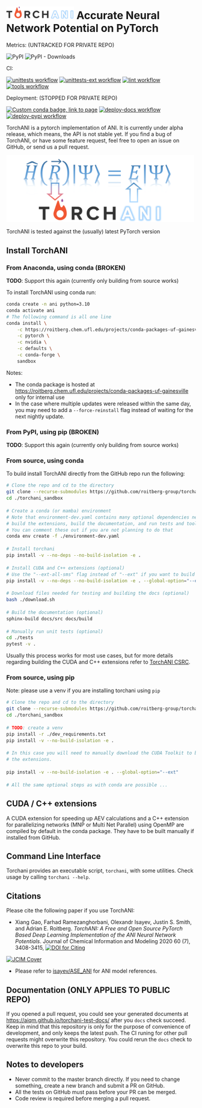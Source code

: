# <img src=https://raw.githubusercontent.com/aiqm/torchani/master/logo1.png width=180/>  Accurate Neural Network Potential on PyTorch

Metrics: (UNTRACKED FOR PRIVATE REPO)

![PyPI](https://img.shields.io/pypi/v/torchani.svg)
![PyPI - Downloads](https://img.shields.io/pypi/dm/torchani.svg)

CI:

[![unittests workflow](
    https://github.com/roitberg-group/torchani_sandbox/actions/workflows/unittests.yml/badge.svg
)](https://github.com/roitberg-group/torchani_sandbox/actions/workflows/unittests.yml)
[![unittests-ext workflow](
    https://github.com/roitberg-group/torchani_sandbox/actions/workflows/unittests-ext.yml/badge.svg
)](https://github.com/roitberg-group/torchani_sandbox/actions/workflows/unittests-ext.yml)
[![lint workflow](
    https://github.com/roitberg-group/torchani_sandbox/actions/workflows/lint.yml/badge.svg
)](https://github.com/roitberg-group/torchani_sandbox/actions/workflows/lint.yml)
[![tools workflow](
        https://github.com/roitberg-group/torchani_sandbox/actions/workflows/tools.yml/badge.svg
)](https://github.com/roitberg-group/torchani_sandbox/actions/workflows/tools.yml)

Deployment: (STOPPED FOR PRIVATE REPO)

[![Custom conda badge, link to page](
        https://img.shields.io/badge/conda--package-page-blue
)](https://roitberg.chem.ufl.edu/projects/conda-packages-uf-gainesville)
[![deploy-docs workflow](
    https://github.com/aiqm/torchani/workflows/deploy-docs/badge.svg
)](https://github.com/aiqm/torchani/actions)
[![deploy-pypi workflow](
    https://github.com/aiqm/torchani/workflows/deploy-pypi/badge.svg
)](https://github.com/aiqm/torchani/actions)

TorchANI is a pytorch implementation of ANI. It is currently under alpha
release, which means, the API is not stable yet. If you find a bug of TorchANI,
or have some feature request, feel free to open an issue on GitHub, or send us
a pull request.

<img src=https://raw.githubusercontent.com/aiqm/torchani/master/logo2.png width=500/>

TorchANI is tested against the (usually) latest PyTorch version

## Install TorchANI

### From Anaconda, using conda (BROKEN)

**TODO**: Support this again (currently only building from source works)

To install TorchANI using conda run:

```bash
conda create -n ani python=3.10
conda activate ani
# The following command is all one line
conda install \
    -c https://roitberg.chem.ufl.edu/projects/conda-packages-uf-gainesville \
    -c pytorch \
    -c nvidia \
    -c defaults \
    -c conda-forge \
    sandbox
```

Notes:

- The conda package is hosted at
  https://roitberg.chem.ufl.edu/projects/conda-packages-uf-gainesville only for
  internal use
- In the case where multiple updates were released within the same day, you may
  need to add a `--force-reinstall` flag instead of waiting for the next
  nightly update.

### From PyPI, using pip (BROKEN)

**TODO**: Support this again (currently only building from source works)

### From source, using conda

To build install TorchANI directly from the GitHub repo run the following:

```bash
# Clone the repo and cd to the directory
git clone --recurse-submodules https://github.com/roitberg-group/torchani_sandbox.git
cd ./torchani_sandbox

# Create a conda (or mamba) environment
# Note that environment-dev.yaml contains many optional dependencies needed to
# build the extensions, build the documentation, and run tests and tools
# You can comment these out if you are not planning to do that
conda env create -f ./environment-dev.yaml

# Install torchani
pip install -v --no-deps --no-build-isolation -e .

# Install CUDA and C++ extensions (optional)
# Use the "--ext-all-sms" flag instead of "--ext" if you want to build for all GPUs
pip install -v --no-deps --no-build-isolation -e . --global-option="--ext"

# Download files needed for testing and building the docs (optional)
bash ./download.sh

# Build the documentation (optional)
sphinx-build docs/src docs/build

# Manually run unit tests (optional)
cd ./tests
pytest -v .
```

Usually this process works for most use cases, but for more details regarding
building the CUDA and C++ extensions refer to [TorchANI CSRC](torchani/csrc).

### From source, using pip

Note: please use a venv if you are installing torchani using `pip`

```bash
# Clone the repo and cd to the directory
git clone --recurse-submodules https://github.com/roitberg-group/torchani_sandbox.git
cd ./torchani_sandbox

# TODO: create a venv
pip install -r ./dev_requirements.txt
pip install -v --no-build-isolation -e .

# In this case you will need to manually download the CUDA Toolkit to build
# the extensions.

pip install -v --no-build-isolation -e . --global-option="--ext"

# All the same optional steps as with conda are possible ...
```

## CUDA / C++ extensions

A CUDA extension for speeding up AEV calculations and a C++ extension for
parallelizing networks (MNP or Multi Net Parallel) using OpenMP are compiled by
default in the conda package. They have to be built manually if installed from
GitHub.

## Command Line Interface

Torchani provides an executable script, `torchani`, with some utilities. Check
usage by calling ``torchani --help``.

## Citations

Please cite the following paper if you use TorchANI:

- Xiang Gao, Farhad Ramezanghorbani, Olexandr Isayev, Justin S. Smith, and
  Adrian E. Roitberg. *TorchANI: A Free and Open Source PyTorch Based Deep
  Learning Implementation of the ANI Neural Network Potentials*. Journal of
  Chemical Information and Modeling 2020 60 (7), 3408-3415,
  [
    ![DOI for Citing](
        https://img.shields.io/badge/DOI-10.1021%2Facs.jcim.0c00451-green.svg
    )
](https://doi.org/10.1021/acs.jcim.0c00451)

[
    ![JCIM Cover](
        https://pubs.acs.org/na101/home/literatum/publisher/achs/journals/content/jcisd8/2020/jcisd8.2020.60.issue-7/jcisd8.2020.60.issue-7/20200727/jcisd8.2020.60.issue-7.largecover.jpg)
    ](
        https://pubs.acs.org/toc/jcisd8/60/7
    )

- Please refer to [isayev/ASE_ANI](https://github.com/isayev/ASE_ANI) for ANI
  model references.

## Documentation (ONLY APPLIES TO PUBLIC REPO)

If you opened a pull request, you could see your generated documents at
https://aiqm.github.io/torchani-test-docs/ after you `docs` check succeed. Keep
in mind that this repository is only for the purpose of convenience of
development, and only keeps the latest push. The CI runing for other pull
requests might overwrite this repository. You could rerun the `docs` check to
overwrite this repo to your build.

## Notes to developers

- Never commit to the master branch directly. If you need to change something,
  create a new branch and submit a PR on GitHub.
- All the tests on GitHub must pass before your PR can be merged.
- Code review is required before merging a pull request.
